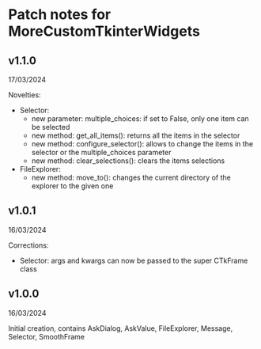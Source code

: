 # Patch notes for MoreCustomTkinterWidgets


## v1.1.0
17/03/2024

Novelties:
- Selector:
  - new parameter: multiple_choices: if set to False, only one item can be selected
  - new method: get_all_items(): returns all the items in the selector
  - new method: configure_selector(): allows to change the items in the selector or the multiple_choices parameter
  - new method: clear_selections(): clears the items selections
- FileExplorer:
  - new method: move_to(): changes the current directory of the explorer to the given one


## v1.0.1
16/03/2024

Corrections:
- Selector: args and kwargs can now be passed to the super CTkFrame class


## v1.0.0
16/03/2024

Initial creation, contains AskDialog, AskValue, FileExplorer, Message, Selector, SmoothFrame
